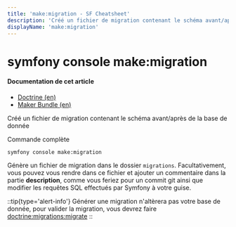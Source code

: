 ```yaml
---
title: 'make:migration - SF Cheatsheet'
description: 'Créé un fichier de migration contenant le schéma avant/après de la base de donnée'
displayName: 'make:migration'
---
```


# symfony console make:migration
#### **Documentation de cet article**
- [Doctrine (en)](https://symfony.com/doc/current/doctrine.html)
- [Maker Bundle (en)](https://symfony.com/bundles/SymfonyMakerBundle/current/index.html)

Créé un fichier de migration contenant le schéma avant/après de la base de donnée

Commande complète
```shell
symfony console make:migration
```

Génère un fichier de migration dans le dossier `migrations`. Facultativement, vous pouvez vous rendre dans ce fichier et ajouter un commentaire dans la partie **description**, comme vous feriez pour un commit git ainsi que modifier les requêtes SQL effectués par Symfony à votre guise.

::tip{type='alert-info'}
Générer une migration n'altèrera pas votre base de donnée, pour valider la migration, vous devrez faire [doctrine:migrations:migrate](/codex/console/doctrine-migrations-migrate)
::
